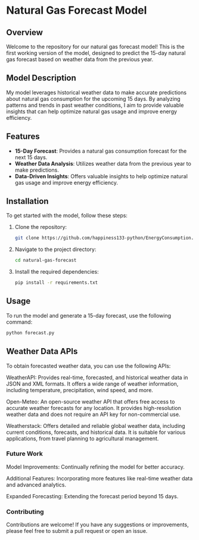 # Natural Gas Forecast Model

## Overview

Welcome to the repository for our natural gas forecast model! This is the first working version of the model, designed to predict the 15-day natural gas forecast based on weather data from the previous year.

## Model Description

My model leverages historical weather data to make accurate predictions about natural gas consumption for the upcoming 15 days. By analyzing patterns and trends in past weather conditions, I aim to provide valuable insights that can help optimize natural gas usage and improve energy efficiency.

## Features

- **15-Day Forecast**: Provides a natural gas consumption forecast for the next 15 days.
- **Weather Data Analysis**: Utilizes weather data from the previous year to make predictions.
- **Data-Driven Insights**: Offers valuable insights to help optimize natural gas usage and improve energy efficiency.

## Installation

To get started with the model, follow these steps:

1. Clone the repository:
    ```bash
    git clone https://github.com/happiness133-python/EnergyConsumption.git
    ```

2. Navigate to the project directory:
    ```bash
    cd natural-gas-forecast
    ```

3. Install the required dependencies:
    ```bash
    pip install -r requirements.txt
    ```

## Usage

To run the model and generate a 15-day forecast, use the following command:

```bash
python forecast.py
```

## Weather Data APIs
To obtain forecasted weather data, you can use the following APIs:

WeatherAPI: Provides real-time, forecasted, and historical weather data in JSON and XML formats. It offers a wide range of weather information, including temperature, precipitation, wind speed, and more.

Open-Meteo: An open-source weather API that offers free access to accurate weather forecasts for any location. It provides high-resolution weather data and does not require an API key for non-commercial use.

Weatherstack: Offers detailed and reliable global weather data, including current conditions, forecasts, and historical data. It is suitable for various applications, from travel planning to agricultural management.

### Future Work
Model Improvements: Continually refining the model for better accuracy.

Additional Features: Incorporating more features like real-time weather data and advanced analytics.

Expanded Forecasting: Extending the forecast period beyond 15 days.

### Contributing
Contributions are welcome! If you have any suggestions or improvements, please feel free to submit a pull request or open an issue.
